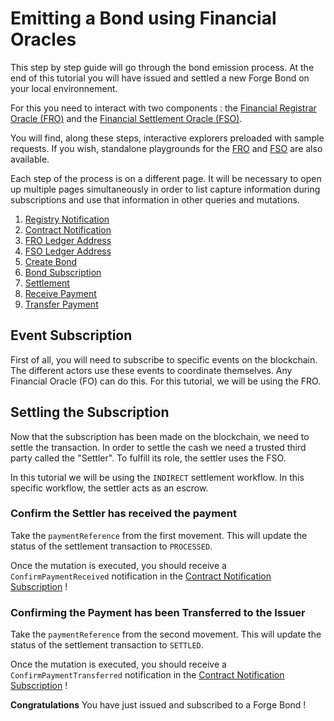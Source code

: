 # Emitting a Bond using Financial Oracles

This step by step guide will go through the bond emission process.
At the end of this tutorial you will have issued and settled a new Forge Bond on
your local environnement.

For this you need to interact with two components : the <span class="froColor">[Financial Registrar Oracle (FRO)](/modules/explorerFRO)</span> and the <span class="fsoColor">[Financial Settlement Oracle (FSO)](/modules/explorerFSO)</span>.

You will find, along these steps, interactive explorers preloaded with sample requests.
If you wish, standalone playgrounds for the <span class="froColor">[FRO](http://localhost:6661/graphql)</span> and <span class="fsoColor">[FSO](http://localhost:6663/graphql)</span> are also available.

Each step of the process is on a different page. It will be necessary to open up multiple pages simultaneously in order to list capture information during subscriptions and use that information in other queries and mutations.

1. <a href="../registryNotification" target="_blank">Registry Notification</a>
2. <a href="../contractNotification" target="_blank">Contract Notification</a>
3. <a href="../FROledgerAddress" target="_blank">FRO Ledger Address</a>
4. <a href="../FSOledgerAddress" target="_blank">FSO Ledger Address</a>
5. <a href="../createBond" target="_blank">Create Bond</a>
6. <a href="../bondSubscription" target="_blank">Bond Subscription</a>
7. <a href="../settlement" target="_blank">Settlement</a>
8. <a href="../receivePayment" target="_blank">Receive Payment</a>
9. <a href="../transferPayment" target="_blank">Transfer Payment</a>

## Event Subscription

First of all, you will need to subscribe to specific events on the blockchain.
The different actors use these events to coordinate themselves.
Any Financial Oracle (FO) can do this. For this tutorial, we will be using the <span class="froColor">FRO</span>.

## Settling the Subscription

Now that the subscription has been made on the blockchain, we need to settle the transaction.
In order to settle the cash we need a trusted third party called the "Settler".
To fulfill its role, the settler uses the <span class='fsoColor'>FSO</span>.

In this tutorial we will be using the `INDIRECT` settlement workflow.
In this specific workflow, the settler acts as an escrow.

### Confirm the Settler has received the payment

Take the `paymentReference` from the first movement.
This will update the status of the settlement transaction to `PROCESSED`.

Once the mutation is executed, you should receive a `ConfirmPaymentReceived` notification in the [Contract Notification Subscription](#contracts-notification) !

<div class="fsoBorder" >
    <div class="explorer" id="fsoConfirmPaymentReceived"></div>
</div>

### Confirming the Payment has been Transferred to the Issuer

Take the `paymentReference` from the second movement.
This will update the status of the settlement transaction to `SETTLED`.

Once the mutation is executed, you should receive a `ConfirmPaymentTransferred` notification in the [Contract Notification Subscription](#contracts-notification) !

<div class="fsoBorder" >
    <div class="explorer" id="fsoConfirmPaymentTransferred"></div>
</div>

**Congratulations** You have just issued and subscribed to a Forge Bond !
